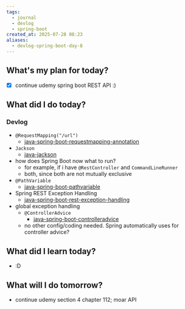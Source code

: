 ```yaml
---
tags:
  - journal
  - devlog
  - spring-boot
created_at: 2025-07-28 08:23
aliases:
  - devlog-spring-boot-day-8
---
```

## What's my plan for today?
- [x] continue udemy spring boot REST API :)

## What did I do today?

### Devlog
- `@RequestMapping("/url")`
	- [java-spring-boot-requestmapping-annotation](../dev/java/spring/java-spring-boot-requestmapping-annotation.md)
- `Jackson`
	- [java-jackson](../dev/java/java-jackson.md)
- how does Spring Boot now what to run?
	- for example, if i have `@RestController` and `CommandLineRunner`
	- both, since both are not mutually exclusive
- `@PathVariable`
	- [java-spring-boot-pathvariable](../dev/java/spring/java-spring-boot-pathvariable.md)
- Spring REST Exception Handling
	- [java-spring-boot-rest-exception-handling](../dev/java/spring/java-spring-boot-rest-exception-handling.md)
- global exception handling
	- `@ControllerAdvice`
		- [java-spring-boot-controlleradvice](../dev/java/spring/java-spring-boot-controlleradvice.md)
	- no other config/coding needed. Spring automatically uses for controller advice?
	

## What did I learn today?
- :D

## What will I do tomorrow?
- continue udemy section 4 chapter 112; moar API